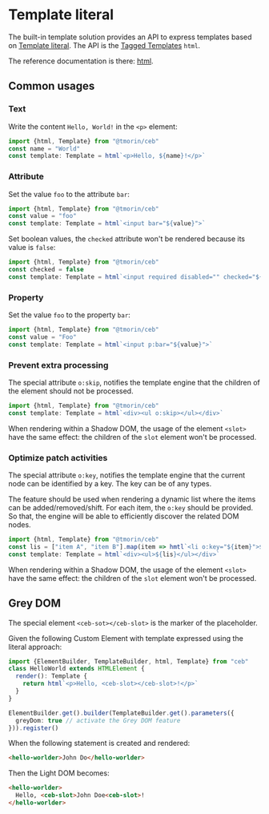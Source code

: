 # Template literal

The built-in template solution provides an API to express templates based on [Template literal].
The API is the [Tagged Templates] `html`.

[Template literal]: template_literal.md
[Tagged Templates]: https://developer.mozilla.org/en-US/docs/Web/JavaScript/Reference/Template_literals#tagged_templates

The reference documentation is there: [html](../api/index.html#html).

## Common usages

### Text

Write the content `Hello, World!` in the `<p>` element:

```typescript
import {html, Template} from "@tmorin/ceb"
const name = "World"
const template: Template = html`<p>Hello, ${name}!</p>`
```

### Attribute

Set the value `foo` to the attribute `bar`:

```typescript
import {html, Template} from "@tmorin/ceb"
const value = "foo"
const template: Template = html`<input bar="${value}">`
```

Set boolean values, the `checked` attribute won't be rendered because its value is `false`:

```typescript
import {html, Template} from "@tmorin/ceb"
const checked = false
const template: Template = html`<input required disabled="" checked="${checked}">`
```

### Property

Set the value `foo` to the property `bar`:

```typescript
import {html, Template} from "@tmorin/ceb"
const value = "Foo"
const template: Template = html`<input p:bar="${value}">`
```

### Prevent extra processing

The special attribute `o:skip`, notifies the template engine that the children of the element should not be processed.

```typescript
import {html, Template} from "@tmorin/ceb"
const template: Template = html`<div><ul o:skip></ul></div>`
```

When rendering within a Shadow DOM, the usage of the element `<slot>` have the same effect: the children of the `slot` element won't be processed.

### Optimize patch activities

The special attribute `o:key`, notifies the template engine that the current node can be identified by a key.
The key can be of any types.

The feature should be used when rendering a dynamic list where the items can be added/removed/shift.
For each item, the `o:key` should be provided.
So that, the engine will be able to efficiently discover the related DOM nodes. 

```typescript
import {html, Template} from "@tmorin/ceb"
const lis = ["item A", "item B"].map(item => hmtl`<li o:key="${item}">${item}</li>`)
const template: Template = html`<div><ul>${lis}</ul></div>`
```

When rendering within a Shadow DOM, the usage of the element `<slot>` have the same effect: the children of the `slot` element won't be processed.

## Grey DOM

The special element `<ceb-sot></ceb-slot>` is the marker of the placeholder.

Given the following Custom Element with template expressed using the literal approach:
```typescript
import {ElementBuilder, TemplateBuilder, html, Template} from "ceb"
class HelloWorld extends HTMLElement {
  render(): Template {
    return html`<p>Hello, <ceb-slot></ceb-slot>!</p>`
  }
}

ElementBuilder.get().builder(TemplateBuilder.get().parameters({
  greyDom: true // activate the Grey DOM feature
})).register()
```

When the following statement is created and rendered:
```html
<hello-worlder>John Do</hello-worlder>
```

Then the Light DOM becomes:
```html
<hello-worlder>
  Hello, <ceb-slot>John Doe<ceb-slot>!
</hello-worlder>
```
